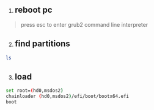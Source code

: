 1. ## reboot pc
> press esc to enter grub2 command line interpreter

2. ## find partitions
```bash
ls
```

3. ## load
```bash
set root=(hd0,msdos2)
chainloader (hd0,msdos2)/efi/boot/bootx64.efi
boot
```
